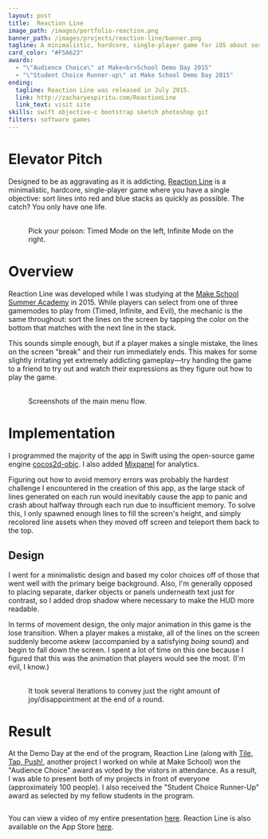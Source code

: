 ```yaml
---
layout: post
title:  Reaction Line
image_path: /images/portfolio-reaction.png
banner_path: /images/projects/reaction-line/banner.png
tagline: A minimalistic, hardcore, single-player game for iOS about sorting lines in the shortest time
card_color: "#F5A623"
awards:
  - "\"Audience Choice\" at Make<br>School Demo Day 2015"
  - "\"Student Choice Runner-up\" at Make School Demo Day 2015"
ending:
  tagline: Reaction Line was released in July 2015.
  link: http://zacharyespiritu.com/ReactionLine
  link_text: visit site
skills: swift objective-c bootstrap sketch photoshop git
filters: software games
---
```


# Elevator Pitch

Designed to be as aggravating as it is addicting, [Reaction Line][reaction-line-website] is a minimalistic, hardcore, single-player game where you have a single objective: sort lines into red and blue stacks as quickly as possible. The catch? You only have one life.

<figure class="two-screenshot-grid grid-padding lazyload">
    <img class="lazyload" data-src="/images/projects/reaction-line/timed-mode.png">
    <img class="lazyload" data-src="/images/projects/reaction-line/infinite-mode.png">
    <figcaption>Pick your poison: Timed Mode on the left, Infinite Mode on the right.</figcaption>
</figure>

# Overview

Reaction Line was developed while I was studying at the [Make School Summer Academy][make-school-sa] in 2015. While players can select from one of three gamemodes to play from (Timed, Infinite, and Evil), the mechanic is the same throughout: sort the lines on the screen by tapping the color on the bottom that matches with the next line in the stack.

This sounds simple enough, but if a player makes a single mistake, the lines on the screen "break" and their run immediately ends. This makes for some slightly irritating yet extremely addicting gameplay—try handing the game to a friend to try out and watch their expressions as they figure out how to play the game.

<figure class="four-screenshot-grid lazyload">
    <img class="lazyload" data-src="/images/projects/reaction-line/main-menu.png">
    <img class="lazyload" data-src="/images/projects/reaction-line/options-menu.png">
    <img class="lazyload" data-src="/images/projects/reaction-line/stats-menu.png">
    <img class="lazyload" data-src="/images/projects/reaction-line/social-menu.png">
    <figcaption>Screenshots of the main menu flow.</figcaption>
</figure>

# Implementation

I programmed the majority of the app in Swift using the open-source game engine [cocos2d-objc][cocos2d-github]. I also added [Mixpanel][mixpanel] for analytics.

Figuring out how to avoid memory errors was probably the hardest challenge I encountered in the creation of this app, as the large stack of lines generated on each run would inevitably cause the app to panic and crash about halfway through each run due to insufficient memory. To solve this, I only spawned enough lines to fill the screen's height, and simply recolored line assets when they moved off screen and teleport them back to the top.

## Design

I went for a minimalistic design and based my color choices off of those that went well with the primary beige background. Also, I'm generally opposed to placing separate, darker objects or panels underneath text just for contrast, so I added drop shadow where necessary to make the HUD more readable.

In terms of movement design, the only major animation in this game is the lose transition. When a player makes a mistake, all of the lines on the screen suddenly become askew (accompanied by a satisfying *boing* sound) and begin to fall down the screen. I spent a lot of time on this one because I figured that this was the animation that players would see the most. (I'm evil, I know.)

<figure class="six-screenshot-grid lazyload">
    <img class="lazyload" data-src="/images/projects/reaction-line/old-endgame-1.png">
    <img class="lazyload" data-src="/images/projects/reaction-line/old-endgame-2.png">
    <img class="lazyload" data-src="/images/projects/reaction-line/old-endgame-3.png">
    <img class="lazyload" data-src="/images/projects/reaction-line/old-endgame-4.png">
    <img class="lazyload" data-src="/images/projects/reaction-line/win-screen.png">
    <img class="lazyload" data-src="/images/projects/reaction-line/lose-screen.png">
    <figcaption>It took several iterations to convey just the right amount of joy/disappointment at the end of a round.</figcaption>
</figure>

# Result

At the Demo Day at the end of the program, Reaction Line (along with [Tile, Tap, Push!][tile-tap-push-post], another project I worked on while at Make School) won the "Audience Choice" award as voted by the vistors in attendance. As a result, I was able to present both of my projects in front of everyone (approximately 100 people). I also received the "Student Choice Runner-Up" award as selected by my fellow students in the program.

<figure class="lazyload">
    <img class="responsive-image lazyload" data-src="/images/projects/reaction-line/make-school-presentation.jpg">
</figure>

You can view a video of my entire presentation [here][make-school-demo-day-video]. Reaction Line is also available on the App Store [here][reaction-line-app-store].

[reaction-line-website]: http://zacharyespiritu.com/ReactionLine
[make-school-sa]: https://www.makeschool.com/summer-academy
[cocos2d-github]: https://github.com/cocos2d/cocos2d-objc
[mixpanel]: http://mixpanel.com/
[tile-tap-push-post]: /project/tile-tap-push
[make-school-demo-day-video]: https://www.youtube.com/watch?v=beEeJ__wOR8
[reaction-line-app-store]: https://itunes.apple.com/us/app/reaction-line-game-about-sorting/id1018598686
